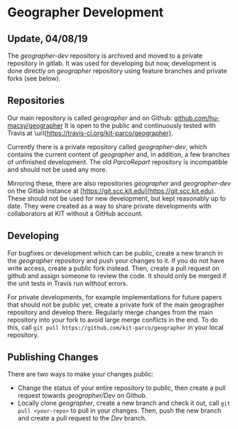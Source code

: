 Geographer Development
======================

## Update, 04/08/19
The _geographer-dev_ repository is archived and moved to a private repository in gitlab. It was used for developing but now, development is done directly on _geographer_ repository using feature branches and private forks (see below).

## Repositories
Our main repository is called _geographer_ and on Github: [github.com/hu-macsy/geographer](https://github.com/hu-macsy/geographer)
It is open to the public and continuously tested with Travis at \url{https://travis-ci.org/kit-parco/geographer}.

Currently there is a private repository called _geographer-dev_, which contains the current content of _geographer_ and, in addition, a few branches of unfinished development. The old _ParcoRepart_ repository is incompatible and should not be used any more.

Mirroring these, there are also repositories _geographer_ and _geographer-dev_ on the Gitlab instance at [https://git.scc.kit.edu](https://git.scc.kit.edu).
These should not be used for new development, but kept reasonably up to date.
They were created as a way to share private developments with collaborators at KIT without a GitHub account.

## Developing
For bugfixes or development which can be public, create a new branch in the _geographer_ repository and push your changes to it.
If you do not have write access, create a public fork instead.
Then, create a pull request on github and assign someone to review the code. It should only be merged if the unit tests in Travis run without errors. 

For private developments, for example implementations for future papers that should not be public yet, create a private fork of the main geographer repository and develop there.
Regularly merge changes from the main repository into your fork to avoid large merge conflicts in the end.
To do this, call `git pull https://github.com/kit-parco/geographer` in your local repository.

## Publishing Changes
There are two ways to make your changes public:
- Change the status of your entire repository to public, then create a pull request towards _geographer/Dev_ on Github.
- Locally clone _geographer_, create a new branch and check it out, call `git pull <your-repo>` to pull in your changes. Then, push the new branch and create a pull request to the _Dev_ branch.
